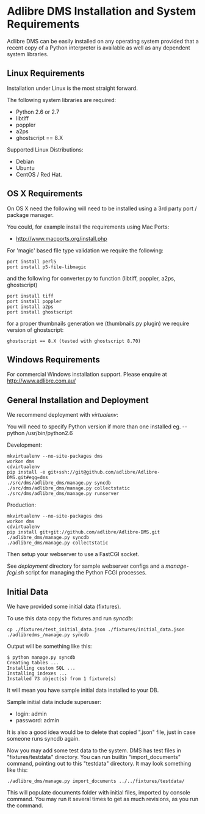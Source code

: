 # Adlibre DMS Installation and System Requirements

Adlibre DMS can be easily installed on any operating system provided that a recent copy of a Python interpreter is
available as well as any dependent system libraries.

## Linux Requirements

Installation under Linux is the most straight forward.

The following system libraries are required:

* Python 2.6 or 2.7
* libtiff
* poppler
* a2ps
* ghostscript == 8.X

Supported Linux Distributions:

* Debian
* Ubuntu
* CentOS / Red Hat.

## OS X Requirements

On OS X need the following will need to be installed using a 3rd party port / package manager.

You could, for example install the requirements using Mac Ports:

* http://www.macports.org/install.php

For 'magic' based file type validation we require the following:

    port install perl5
    port install p5-file-libmagic

and the following for converter.py to function (libtiff, poppler, a2ps, ghostscript)

    port install tiff
    port install poppler
    port install a2ps
    port install ghostscript

for a proper thumbnails generation we (thumbnails.py plugin) we require version of ghostscript:

    ghostscript == 8.X (tested with ghostscript 8.70)

## Windows Requirements

For commercial Windows installation support. Please enquire at http://www.adlibre.com.au/

## General Installation and Deployment

We recommend deployment with _virtualenv_:

You will need to specify Python version if more than one installed eg. --python /usr/bin/python2.6

Development:

    mkvirtualenv --no-site-packages dms
    workon dms
    cdvirtualenv
    pip install -e git+ssh://git@github.com/adlibre/Adlibre-DMS.git#egg=dms
    ./src/dms/adlibre_dms/manage.py syncdb
    ./src/dms/adlibre_dms/manage.py collectstatic
    ./src/dms/adlibre_dms/manage.py runserver

Production:

    mkvirtualenv --no-site-packages dms
    workon dms
    cdvirtualenv
    pip install git+git://github.com/adlibre/Adlibre-DMS.git
    ./adlibre_dms/manage.py syncdb
    ./adlibre_dms/manage.py collectstatic

Then setup your webserver to use a FastCGI socket.

See _deployment_ directory for sample webserver configs and a _manage-fcgi.sh_ script for managing the Python FCGI processes.

## Initial Data

We have provided some initial data (fixtures).

To use this data copy the fixtures and run _syncdb_:

    cp ./fixtures/test_initial_data.json ./fixtures/initial_data.json
    ./adlibredms_/manage.py syncdb

Output will be something like this:

    $ python manage.py syncdb
    Creating tables ...
    Installing custom SQL ...
    Installing indexes ...
    Installed 73 object(s) from 1 fixture(s)

It will mean you have sample initial data installed to your DB.

Sample initial data include superuser:

* login:     admin
* password:  admin

It is also a good idea would be to delete that copied ".json" file, just in case someone runs syncdb again.

Now you may add some test data to the system.
DMS has test files in "fixtures/testdata" directory.
You can run builtin "import_documents" command,
pointing out to this "testdata" directory.
It may look something like this:

    ./adlibre_dms/manage.py import_documents ../../fixtures/testdata/

This will populate documents folder with initial files,
imported by console command. You may run it several times to get
as much revisions, as you run the command.
